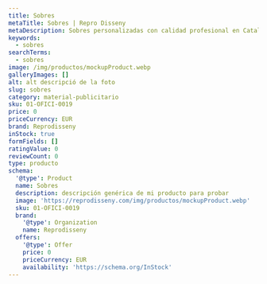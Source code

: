 ```yaml
---
title: Sobres
metaTitle: Sobres | Repro Disseny
metaDescription: Sobres personalizadas con calidad profesional en Cataluña.
keywords:
  - sobres
searchTerms:
  - sobres
image: /img/productos/mockupProduct.webp
galleryImages: []
alt: alt descripció de la foto
slug: sobres
category: material-publicitario
sku: 01-OFICI-0019
price: 0
priceCurrency: EUR
brand: Reprodisseny
inStock: true
formFields: []
ratingValue: 0
reviewCount: 0
type: producto
schema:
  '@type': Product
  name: Sobres
  description: descripción genérica de mi producto para probar
  image: 'https://reprodisseny.com/img/productos/mockupProduct.webp'
  sku: 01-OFICI-0019
  brand:
    '@type': Organization
    name: Reprodisseny
  offers:
    '@type': Offer
    price: 0
    priceCurrency: EUR
    availability: 'https://schema.org/InStock'
---
```


